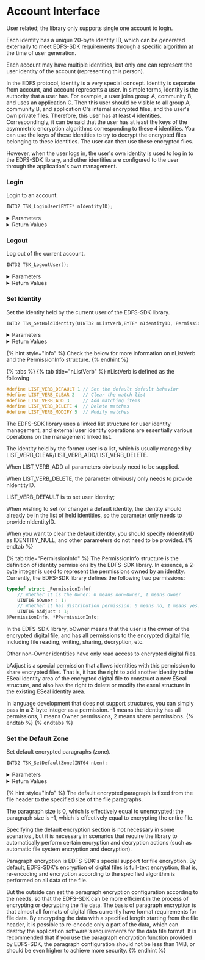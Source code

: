 # Account Interface

User related; the library only supports single one account to login.

Each identity has a unique 20-byte identity ID, which can be generated externally to meet EDFS-SDK requirements through a specific algorithm at the time of user generation.

Each account may have multiple identities, but only one can represent the user identity of the account (representing this person).

In the EDFS protocol, identity is a very special concept. Identity is separate from account, and account represents a user. In simple terms, identity is the authority that a user has. For example, a user joins group A, community B, and uses an application C. Then this user should be visible to all group A, community B, and application C's internal encrypted files, and the user's own private files. Therefore, this user has at least 4 identities. Correspondingly, it can be said that the user has at least the keys of the asymmetric encryption algorithms corresponding to these 4 identities. You can use the keys of these identities to try to decrypt the encrypted files belonging to these identities. The user can then use these encrypted files.

However, when the user logs in, the user's own identity is used to log in to the EDFS-SDK library, and other identities are configured to the user through the application's own management.

### Login

Login to an account.

```c
INT32 TSK_LoginUser(BYTE* nIdentityID);
```

<details>

<summary>Parameters</summary>

* CHAR \*
  * nIdentityID - the corresponding internal ID representing the unique identity of the user

</details>

<details>

<summary>Return Values</summary>

* INT32
  * KError\_Success, success
  * KError\_MultiUser, failed, there are other logged in users
  * KError\_Other, other errors, usually memory allocation errors (or insufficient buffers)

</details>

### Logout

Log out of the current account.

```c
INT32 TSK_LogoutUser();
```

<details>

<summary>Parameters</summary>

none

</details>

<details>

<summary>Return Values</summary>

* INT32
  * KError\_Success success

</details>

### Set Identity

Set the identity held by the current user of the EDFS-SDK library.

```c
INT32 TSK_SetHoldIdentity(UINT32 nListVerb,BYTE* nIdentityID, PermissionInfo nPermission, int nLastTime,BYTE * pKeyBuf,INT32 nKeyLen);
```

<details>

<summary>Parameters</summary>

* UINT32
  * nListVerb - a standard list manipulation verb, no LIST\_VERB\_MODIFY semantics \[IN]
* CHAR \*
  * nIdentityID - the ID of this identity \[IN]
* PermissionInfo
  * nPermission - the permission corresponding to the identity, the identity held by the user has all permissions by default, and needs to be set externally \[IN]
* INT
  * nLastTime - the expiration date of the file when the public key of the identity is used for default encryption, please be sure to pass in -1, the creator of the file has the permission to use it indefinitely \[IN]
* CHAR \*
  * pKeyBuf - the key binary format information of the identity, byte unit \[IN]
* INT32
  * nKeyLen - the length of the key binary format information of the identity, in bytes \[IN]

</details>

<details>

<summary>Return Values</summary>

* INT32
  * KError\_Success, success;
  * KError\_NoUser, failed, there is no currently logged in user;
  * KError\_SyntaxError, failure, syntax error (such as unsupported verb, etc.);
  * KError\_MultiObject, failure, semantic error, the Key already exists (the identity ID already exists);
  * KError\_CantFindObject, failure, semantic error, delete the key that does not exist (the identity ID does not exist);
  * KError\_Other, other errors, usually memory allocation errors (or insufficient buffers);

</details>

{% hint style="info" %}
Check the below for more information on nListVerb and the PermissionInfo structure.
{% endhint %}

{% tabs %}
{% tab title="nListVerb" %}
nListVerb is defined as the following

```c
#define LIST_VERB_DEFAULT 1 // Set the default default behavior
#define LIST_VERB_CLEAR 2   // Clear the match list
#define LIST_VERB_ADD 3     // Add matching items
#define LIST_VERB_DELETE 4  // Delete matches
#define LIST_VERB_MODIFY 5  // Modify matches
```

The EDFS-SDK library uses a linked list structure for user identity management, and external user identity operations are essentially various operations on the management linked list.

The identity held by the former user is a list, which is usually managed by LIST\_VERB\_CLEAR/LIST\_VERB\_ADD/LIST\_VERB\_DELETE.

When LIST\_VERB\_ADD all parameters obviously need to be supplied.

When LIST\_VERB\_DELETE, the parameter obviously only needs to provide nIdentityID.

LIST\_VERB\_DEFAULT is to set user identity;

When wishing to set (or change) a default identity, the identity should already be in the list of held identities, so the parameter only needs to provide nIdentityID.

When you want to clear the default identity, you should specify nIdentityID as IDENTITY\_NULL, and other parameters do not need to be provided.
{% endtab %}

{% tab title="PermissionInfo" %}
The PermissionInfo structure is the definition of identity permissions by the EDFS-SDK library. In essence, a 2-byte integer is used to represent the permissions owned by an identity. Currently, the EDFS-SDK library defines the following two permissions:

```c
typedef struct _PermissionInfo{
    // Whether it is the Owner: 0 means non-Owner, 1 means Owner
    UINT16 bOwner : 1;
    // Whether it has distribution permission: 0 means no, 1 means yes.    
    UINT16 bAdjust : 1;    
}PermissionInfo, *PPermissionInfo;
```

In the EDFS-SDK library, bOwner means that the user is the owner of the encrypted digital file, and has all permissions to the encrypted digital file, including file reading, writing, sharing, decryption, etc.

Other non-Owner identities have only read access to encrypted digital files.

bAdjust is a special permission that allows identities with this permission to share encrypted files. That is, it has the right to add another identity to the ESeal identity area of the encrypted digital file to construct a new ESeal structure, and also has the right to delete or modify the eseal structure in the existing ESeal identity area.

In language development that does not support structures, you can simply pass in a 2-byte integer as a permission. -1 means the identity has all permissions, 1 means Owner permissions, 2 means share permissions.
{% endtab %}
{% endtabs %}

### Set the Default Zone

Set default encrypted paragraphs (zone).

```c
INT32 TSK_SetDefaultZone(INT64 nLen);
```

<details>

<summary>Parameters</summary>

* INT32
  * nLen - the size (byte count) of the default encrypted paragraph to set \[IN]

</details>

<details>

<summary>Return Values</summary>

* INT32
  * KError\_Success, success;
  * KError\_Other, other errors, usually memory allocation errors (or insufficient buffers);

</details>

{% hint style="info" %}
The default encrypted paragraph is fixed from the file header to the specified size of the file paragraphs.

The paragraph size is 0, which is effectively equal to unencrypted; the paragraph size is -1, which is effectively equal to encrypting the entire file.

Specifying the default encryption section is not necessary in some scenarios , but it is necessary in scenarios that require the library to automatically perform certain encryption and decryption actions (such as automatic file system encryption and decryption).

Paragraph encryption is EDFS-SDK's special support for file encryption. By default, EDFS-SDK's encryption of digital files is full-text encryption, that is, re-encoding and encryption according to the specified algorithm is performed on all data of the file.

But the outside can set the paragraph encryption configuration according to the needs, so that the EDFS-SDK can be more efficient in the process of encrypting or decrypting the file data. The basis of paragraph encryption is that almost all formats of digital files currently have format requirements for file data. By encrypting the data with a specified length starting from the file header, it is possible to re-encode only a part of the data, which can destroy the application software's requirements for the data file format. It is recommended that if you use the paragraph encryption function provided by EDFS-SDK, the paragraph configuration should not be less than 1MB, or should be even higher to achieve more security.
{% endhint %}

